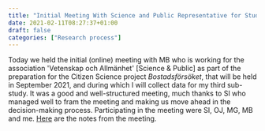 ```yaml
---
title: "Initial Meeting With Science and Public Representative for Study III"
date: 2021-02-11T08:27:37+01:00
draft: false
categories: ["Research process"]
---
```


Today we held the initial (online) meeting with MB who is working for the association 'Vetenskap och Allmänhet' [Science & Public] as part of the preparation for the Citizen Science project *Bostadsförsöket*, that will be held in September 2021, and during which I will collect data for my third sub-study. It was a good and well-structured meeting, much thanks to SI who managed well to fram the meeting and making us move ahead in the decision-making process. Participating in the meeting were SI, OJ, MG, MB and me. [Here](/210211/notes-from-initial-meeting-with-science-and-public-representative.html) are the notes from the meeting.
